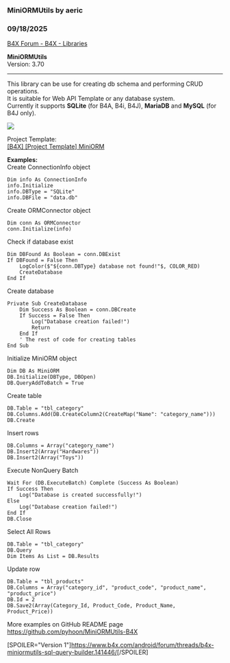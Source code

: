 ###  MiniORMUtils by aeric
### 09/18/2025
[B4X Forum - B4X - Libraries](https://www.b4x.com/android/forum/threads/166030/)

**MiniORMUtils**  
Version: 3.70  

---

  
This library can be use for creating db schema and performing CRUD operations.  
It is suitable for Web API Template or any database system.  
Currently it supports **SQLite** (for B4A, B4i, B4J), **MariaDB** and **MySQL** (for B4J only).  
  
![](https://www.b4x.com/android/forum/attachments/164272)  
  
Project Template:  
[[B4X] [Project Template] MiniORM](https://www.b4x.com/android/forum/threads/b4x-project-template-miniorm.165499/)  
  
**Examples:**  
Create ConnectionInfo object  

```B4X
Dim info As ConnectionInfo  
info.Initialize  
info.DBType = "SQLite"  
info.DBFile = "data.db"
```

  
  
Create ORMConnector object  

```B4X
Dim conn As ORMConnector  
conn.Initialize(info)
```

  
  
Check if database exist  

```B4X
Dim DBFound As Boolean = conn.DBExist  
If DBFound = False Then  
    LogColor($"${conn.DBType} database not found!"$, COLOR_RED)  
    CreateDatabase  
End If
```

  
  
Create database  

```B4X
Private Sub CreateDatabase  
    Dim Success As Boolean = conn.DBCreate  
    If Success = False Then  
        Log("Database creation failed!")  
        Return  
    End If  
    ' The rest of code for creating tables  
End Sub
```

  
  
Initialize MiniORM object  

```B4X
Dim DB As MiniORM  
DB.Initialize(DBType, DBOpen)  
DB.QueryAddToBatch = True
```

  
  
Create table  

```B4X
DB.Table = "tbl_category"  
DB.Columns.Add(DB.CreateColumn2(CreateMap("Name": "category_name")))  
DB.Create
```

  
  
Insert rows  

```B4X
DB.Columns = Array("category_name")  
DB.Insert2(Array("Hardwares"))  
DB.Insert2(Array("Toys"))
```

  
  
Execute NonQuery Batch  

```B4X
Wait For (DB.ExecuteBatch) Complete (Success As Boolean)  
If Success Then  
    Log("Database is created successfully!")  
Else  
    Log("Database creation failed!")  
End If  
DB.Close
```

  
  
Select All Rows  

```B4X
DB.Table = "tbl_category"  
DB.Query  
Dim Items As List = DB.Results
```

  
  
Update row  

```B4X
DB.Table = "tbl_products"  
DB.Columns = Array("category_id", "product_code", "product_name", "product_price")  
DB.Id = 2  
DB.Save2(Array(Category_Id, Product_Code, Product_Name, Product_Price))
```

  
  
More examples on GitHub README page  
<https://github.com/pyhoon/MiniORMUtils-B4X>  
  
[SPOILER="Version 1"]<https://www.b4x.com/android/forum/threads/b4x-miniormutils-sql-query-builder.141446/>[/SPOILER]